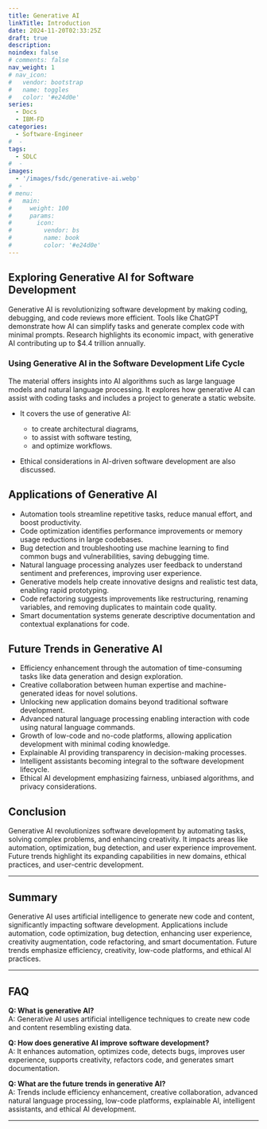 ```yaml
---
title: Generative AI
linkTitle: Introduction
date: 2024-11-20T02:33:25Z
draft: true
description:
noindex: false
# comments: false
nav_weight: 1
# nav_icon:
#   vendor: bootstrap
#   name: toggles
#   color: '#e24d0e'
series:
  - Docs
  - IBM-FD
categories:
  - Software-Engineer
#  -
tags:
  - SDLC
#  -
images:
  - '/images/fsdc/generative-ai.webp'
#  -
# menu:
#   main:
#     weight: 100
#     params:
#       icon:
#         vendor: bs
#         name: book
#         color: '#e24d0e'
---
```


## Exploring Generative AI for Software Development

Generative AI is revolutionizing software development by making coding, debugging, and code reviews more efficient. Tools like ChatGPT demonstrate how AI can simplify tasks and generate complex code with minimal prompts. Research highlights its economic impact, with generative AI contributing up to $4.4 trillion annually.

### Using Generative AI in the Software Development Life Cycle

The material offers insights into AI algorithms such as large language models and natural language processing. It explores how generative AI can assist with coding tasks and includes a project to generate a static website.

- It covers the use of generative AI:

  - to create architectural diagrams,
  - to assist with software testing,
  - and optimize workflows.

- Ethical considerations in AI-driven software development are also discussed.

## Applications of Generative AI

- Automation tools streamline repetitive tasks, reduce manual effort, and boost productivity.
- Code optimization identifies performance improvements or memory usage reductions in large codebases.
- Bug detection and troubleshooting use machine learning to find common bugs and vulnerabilities, saving debugging time.
- Natural language processing analyzes user feedback to understand sentiment and preferences, improving user experience.
- Generative models help create innovative designs and realistic test data, enabling rapid prototyping.
- Code refactoring suggests improvements like restructuring, renaming variables, and removing duplicates to maintain code quality.
- Smart documentation systems generate descriptive documentation and contextual explanations for code.

## Future Trends in Generative AI

- Efficiency enhancement through the automation of time-consuming tasks like data generation and design exploration.
- Creative collaboration between human expertise and machine-generated ideas for novel solutions.
- Unlocking new application domains beyond traditional software development.
- Advanced natural language processing enabling interaction with code using natural language commands.
- Growth of low-code and no-code platforms, allowing application development with minimal coding knowledge.
- Explainable AI providing transparency in decision-making processes.
- Intelligent assistants becoming integral to the software development lifecycle.
- Ethical AI development emphasizing fairness, unbiased algorithms, and privacy considerations.

## Conclusion

Generative AI revolutionizes software development by automating tasks, solving complex problems, and enhancing creativity. It impacts areas like automation, optimization, bug detection, and user experience improvement. Future trends highlight its expanding capabilities in new domains, ethical practices, and user-centric development.

---

## Summary

Generative AI uses artificial intelligence to generate new code and content, significantly impacting software development. Applications include automation, code optimization, bug detection, enhancing user experience, creativity augmentation, code refactoring, and smart documentation. Future trends emphasize efficiency, creativity, low-code platforms, and ethical AI practices.

---

## FAQ

**Q: What is generative AI?**  
A: Generative AI uses artificial intelligence techniques to create new code and content resembling existing data.

**Q: How does generative AI improve software development?**  
A: It enhances automation, optimizes code, detects bugs, improves user experience, supports creativity, refactors code, and generates smart documentation.

**Q: What are the future trends in generative AI?**  
A: Trends include efficiency enhancement, creative collaboration, advanced natural language processing, low-code platforms, explainable AI, intelligent assistants, and ethical AI development.

---

